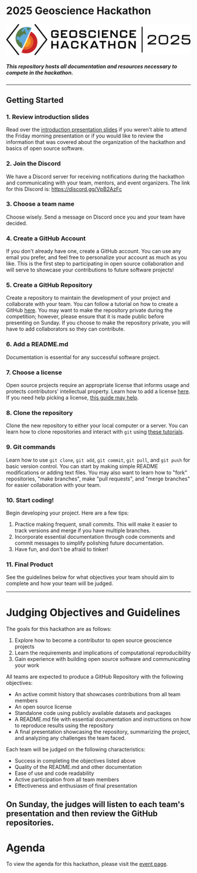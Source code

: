 # 2025 Geoscience Hackathon



<img src="logo.png" style="background-color:white;">

##### This repository hosts all documentation and resources necessary to compete in the hackathon.

---

## Getting Started

### 1. Review introduction slides
Read over the [introduction presentation slides](https://docs.google.com/presentation/d/1jC0ckFaHLlW2ic57v3zUXiyLctW0emY4/edit?slide=id.g38ad0363cb7_0_316#slide=id.g38ad0363cb7_0_316) if you weren't able to attend the Friday morning presentation or if you would like to review the information that was covered about the organization of the hackathon and basics of open source software.

### 2. Join the Discord
We have a Discord server for receiving notifications during the hackathon and communicating with your team, mentors, and event organizers. The link for this Discord is: https://discord.gg/VpB2AzFc

### 3. Choose a team name
Choose wisely. Send a message on Discord once you and your team have decided.

### 4. Create a GitHub Account
If you don't already have one, create a GitHub account. You can use any email you prefer, and feel free to personalize your account as much as you like. This is the first step to participating in open source collaboration and will serve to showcase your contributions to future software projects! 

### 5. Create a GitHub Repository
Create a repository to maintain the development of your project and collaborate with your team. You can follow a tutorial on how to create a GitHub [here](https://github.com/signup). You may want to make the repository private during the competition; however, please ensure that it is made public before presenting on Sunday. If you choose to make the repository private, you will have to add collaborators so they can contribute.

### 6. Add a README.md
Documentation is essential for any successful software project.

### 7. Choose a license
Open source projects require an appropriate license that informs usage and protects contributors' intellectual property. Learn how to add a license [here](https://docs.github.com/en/communities/setting-up-your-project-for-healthy-contributions/adding-a-license-to-a-repository). If you need help picking a license, [this guide may help](https://choosealicense.com/licenses/).

### 8. Clone the repository
Clone the new repository to either your local computer or a server. You can learn how to clone repositories and interact with `git` using [these tutorials](https://docs.github.com/en/repositories/creating-and-managing-repositories/cloning-a-repository).

### 9. Git commands
Learn how to use `git clone`, `git add`, `git commit`, `git pull`, and `git push` for basic version control. You can start by making simple README modifications or adding text files. You may also want to learn how to "fork" repositories, "make branches", make "pull requests", and "merge branches" for easier collaboration with your team.

### 10. Start coding!
Begin developing your project. Here are a few tips:
1. Practice making frequent, small commits. This will make it easier to track versions and merge if you have multiple branches.
2. Incorporate essential documentation through code comments and commit messages to simplify polishing future documentation.
3. Have fun, and don't be afraid to tinker!

### 11. Final Product
See the guidelines below for what objectives your team should aim to complete and how your team will be judged.

---
# Judging Objectives and Guidelines
The goals for this hackathon are as follows:
1. Explore how to become a contributor to open source geoscience projects
2. Learn the requirements and implications of computational reproducibility
3. Gain experience with building open source software and communicating your work

All teams are expected to produce a GitHub Repository with the following objectives:
- An active commit history that showcases contributions from all team members
- An open source license
- Standalone code using publicly available datasets and packages
- A README.md file with essential documentation and instructions on how to reproduce results using the repository
- A final presentation showcasing the repository, summarizing the project, and analyzing any challenges the team faced.

Each team will be judged on the following characteristics:
- Success in completing the objectives listed above
- Quality of the README.md and other documentation
- Ease of use and code readability
- Active participation from all team members
- Effectiveness and enthusiasm of final presentation

On Sunday, the judges will listen to each team's presentation and then review the GitHub repositories. 
---

# Agenda
To view the agenda for this hackathon, please visit the [event page](https://www.jsg.utexas.edu/geoscience-hackathon/event/).


